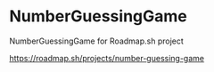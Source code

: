 # NumberGuessingGame
NumberGuessingGame for Roadmap.sh project

https://roadmap.sh/projects/number-guessing-game
